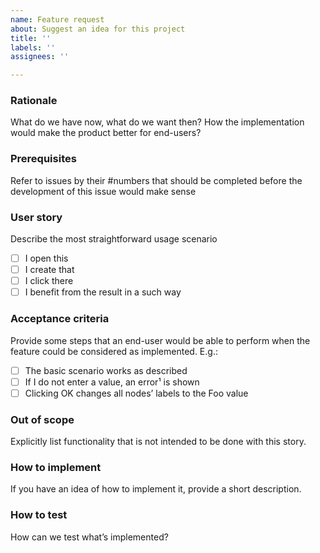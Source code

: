 ```yaml
---
name: Feature request
about: Suggest an idea for this project
title: ''
labels: ''
assignees: ''

---
```


### Rationale

What do we have now, what do we want then?
How the implementation would make the product better for end-users?

### Prerequisites

Refer to issues by their #numbers that should be completed before the development of this issue would make sense

### User story

Describe the most straightforward usage scenario

- [ ] I open this
- [ ] I create that
- [ ] I click there
- [ ] I benefit from the result in a such way

### Acceptance criteria

Provide some steps that an end-user would be able to perform when the feature could be considered as implemented. E.g.:

- [ ] The basic scenario works as described
- [ ] If I do not enter a value, an error¹ is shown
- [ ] Clicking OK changes all nodes’ labels to the Foo value

### Out of scope

Explicitly list functionality that is not intended to be done with this story.

### How to implement

If you have an idea of how to implement it, provide a short description.

### How to test

How can we test what’s implemented?
